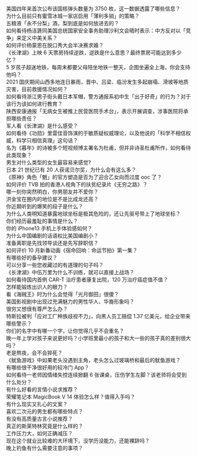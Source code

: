 美国四年来首次公布该国核弹头数量为 3750 枚，这一数据透露了哪些信息？  
为什么目前只有蜜雪冰城一家店启用「薄利多销」的策略？  
五粮液「永不分梨」酒，梨到底是如何放进去的？  
如何看待杨洁篪同美国总统国家安全事务助理沙利文会晤时表示：中方反对以「竞争」来定义中美关系？  
如何评价杨蒙恩在脱口秀大会半决赛求婚？  
《长津湖》上映 6 天票房持续逆跌，逆跌是什么意思？最终票房可能达到多少亿？  
5 岁孩子超迷地铁，每周末都要父母陪坐地铁一整天，企图坐遍全上海，你会支持他吗？  
2021 国庆期间山西多地连日暴雨，晋中、吕梁、临汾发生多起崩塌、滑坡等地质灾害，目前救援情况如何？  
如何看待浙江男子街头戴日本军帽，警方通报系初中生「出于好奇」的行为？对于该行为该如何进行教育？  
陕西安康通报「无病女生被推上民营医院手术台」，表示开展调查，涉事医院将承担哪些责任？  
军人看《长津湖》是什么感受？  
如何看待《功勋》里雷佳音饰演的于敏质疑权威理论，以及他说的「科学不相信权威，科学只相信真理」这句话？  
名为《暮年》的诗被多个短视频博主署名为杜甫，但并非诗圣杜甫所作，如何看待此类现象？  
男生对什么类型的女生最容易来感觉?  
日本 21 世纪已有 20 人获诺贝尔奖，为什么会有这么多？  
《原神》角色「魈」的官方塑造是否为了迎合乙女向而过度 ooc 了？  
如何评价 TVB 拍的香港人视角下的扶贫纪录片《无穷之路》？  
哪一刻你突然明白，你男朋友并不爱你？  
洪金宝在圈内的地位是不是比成龙还高？  
你近期听到的爆笑的段子是什么？  
为什么人类明知道暴露地球坐标是极其危险的，还让先驱号带上了地球坐标？  
你们经历最羞耻的事情是什么？  
你的 iPhone13 手机上手体验感如何？  
为什么中国编剧的话语权比美国编剧小？  
准备离职是先找领导谈还是先写辞职信？  
如何评价 10 月新番动画《宿命回响：命运节拍》第一集？  
有哪些好的备孕建议？  
可以分享一些您收藏过的有道理的句子吗？  
《长津湖》中伍万里为什么不训练，就可以直接上战场？  
如何看待国内首例 CAR-T 治疗患者康复出院，120 万治疗癌症值不值？  
怎样能锻炼出识人的眼力？  
看《海贼王》时为什么会觉得「光月御田」很傻？  
美国影视剧中出现过充满魅力的男性华人、华裔形象吗？  
很穷又想很有尊严怎么办？  
特斯拉被判「应对工厂种族歧视不力」，向黑人员工赔偿 1.37 亿美元，给企业带来哪些警示？  
你们的名字中有哪一个字，让你觉得几乎不会重名？  
晚一年上学对孩子来说更好吗？小学班里最小的孩子和大一些的孩子真的差别很大吗？  
老是熬夜，会不会猝死？  
《鱿鱼游戏》中如果老头没遇到主角，老头怎么过玻璃桥和最后的鱿鱼游戏？  
有哪些很干净很好用的较冷门 App？  
如何看待一老师因情绪失控连续掀翻 6 张课桌，压伤学生左脚？该老师将会受到什么处分？  
有什么好看的言情小说求推荐？  
荣耀笔记本 MagicBook V 14 体验怎么样？值得入手吗？  
有什么现实又扎心的文案？  
喜欢二次元的男生都有哪些特点？  
有没有高质量古言小说推荐？  
真正的斯莱特林究竟是什么样的？  
工作压力大，如何正确减压？  
现在这个就业比较难的大环境下，没学历没能力，还能裸辞吗？  
晚上钓鱼有什么需要注意的事项？  
